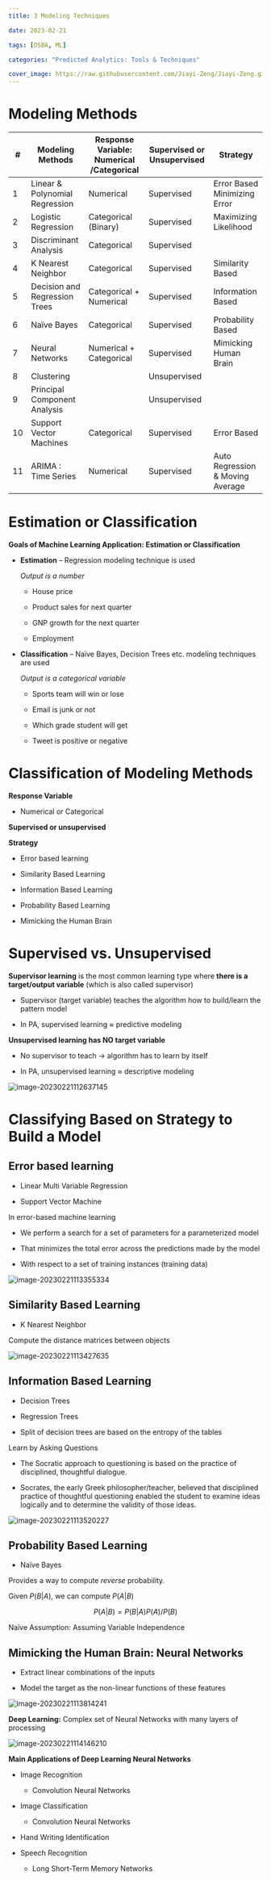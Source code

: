 ```yaml
---
title: 3 Modeling Techniques

date: 2023-02-21

tags: [DSBA, ML]

categories: "Predicted Analytics: Tools & Techniques"

cover_image: https://raw.githubusercontent.com/Jiayi-Zeng/Jiayi-Zeng.github.io/pic/img/20230223%20(2).png
---
```


# Modeling Methods

| #    | Modeling Methods               | Response Variable: Numerical /Categorical | Supervised or Unsupervised | Strategy                              |
| ---- | ------------------------------ | ----------------------------------------- | -------------------------- | ------------------------------------- |
| 1    | Linear & Polynomial Regression | Numerical                                 | Supervised                 | Error Based<br/>Minimizing Error      |
| 2    | Logistic Regression            | Categorical (Binary)                      | Supervised                 | Maximizing Likelihood                 |
| 3    | Discriminant Analysis          | Categorical                               | Supervised                 |                                       |
| 4    | K Nearest Neighbor             | Categorical                               | Supervised                 | Similarity Based                      |
| 5    | Decision and Regression Trees  | Categorical + Numerical                   | Supervised                 | Information Based                     |
| 6    | Naïve Bayes                    | Categorical                               | Supervised                 | Probability Based                     |
| 7    | Neural Networks                | Numerical + Categorical                   | Supervised                 | Mimicking Human Brain                 |
| 8    | Clustering                     |                                           | Unsupervised               |                                       |
| 9    | Principal Component Analysis   |                                           | Unsupervised               |                                       |
| 10   | Support Vector Machines        | Categorical                               | Supervised                 | Error Based                           |
| 11   | ARIMA : Time Series            | Numerical                                 | Supervised                 | Auto Regression & Moving <br/>Average |

# Estimation or Classification

**Goals of Machine Learning Application: Estimation or Classification**

* **Estimation** – Regression modeling technique is used

  *Output is a number*

  * House price

  * Product sales for next quarter

  * GNP growth for the next quarter

  * Employment

* **Classification** – Naïve Bayes, Decision Trees etc. modeling techniques are used

  *Output is a categorical variable*

  * Sports team will win or lose

  * Email is junk or not

  * Which grade student will get

  * Tweet is positive or negative

# Classification of Modeling Methods

**Response Variable**

* Numerical or Categorical

**Supervised or unsupervised**

**Strategy**

* Error based learning

* Similarity Based Learning

* Information Based Learning

* Probability Based Learning

* Mimicking the Human Brain

# Supervised vs. Unsupervised

**Supervisor learning** is the most common learning type where **there is a target/output variable** (which is also called supervisor)

* Supervisor (target variable) teaches the algorithm how to build/learn the pattern model

* In PA, supervised learning ≈ predictive modeling

**Unsupervised learning has NO target variable**

* No supervisor to teach → algorithm has to learn by itself

* In PA, unsupervised learning ≈ descriptive modeling

![image-20230221112637145](https://raw.githubusercontent.com/Jiayi-Zeng/Jiayi-Zeng.github.io/pic/img/image-20230221112637145.png)

# Classifying Based on Strategy to Build a Model

## Error based learning

* Linear Multi Variable Regression

* Support Vector Machine

In error-based machine learning

* We perform a search for a set of parameters for a parameterized model

* That minimizes the total error across the predictions made by the model

* With respect to a set of training instances (training data)

![image-20230221113355334](https://raw.githubusercontent.com/Jiayi-Zeng/Jiayi-Zeng.github.io/pic/img/image-20230221113355334.png)

## Similarity Based Learning

* K Nearest Neighbor

Compute the distance matrices between objects

![image-20230221113427635](https://raw.githubusercontent.com/Jiayi-Zeng/Jiayi-Zeng.github.io/pic/img/image-20230221113427635.png)

## Information Based Learning

* Decision Trees

* Regression Trees

* Split of decision trees are based on the entropy of the tables

Learn by Asking Questions

* The Socratic approach to questioning is based on the practice of disciplined, thoughtful dialogue.

* Socrates, the early Greek philosopher/teacher, believed that disciplined practice of thoughtful questioning enabled the student to examine ideas logically and to determine the validity of those ideas.

![image-20230221113520227](https://raw.githubusercontent.com/Jiayi-Zeng/Jiayi-Zeng.github.io/pic/img/image-20230221113520227.png)

## Probability Based Learning

* Naïve Bayes

Provides a way to compute *reverse* probability. 

Given $P(B|A)$, we can compute $P(A|B)$

$$
P(A|B) = P(B|A)P(A)/P(B)
$$

Naïve Assumption: Assuming Variable Independence

## Mimicking the Human Brain: Neural Networks

* Extract linear combinations of the inputs

* Model the target as the non-linear functions of these features

![image-20230221113814241](https://raw.githubusercontent.com/Jiayi-Zeng/Jiayi-Zeng.github.io/pic/img/image-20230221113814241.png)

**Deep Learning:** Complex set of Neural Networks with many layers of processing

![image-20230221114146210](https://raw.githubusercontent.com/Jiayi-Zeng/Jiayi-Zeng.github.io/pic/img/image-20230221114146210.png)

**Main Applications of Deep Learning Neural Networks**

* Image Recognition

  * Convolution Neural Networks

* Image Classification

  * Convolution Neural Networks

* Hand Writing Identification

* Speech Recognition

  * Long Short-Term Memory Networks